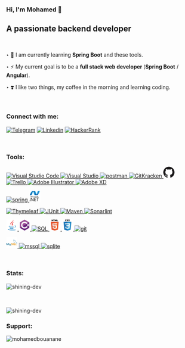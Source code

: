 <h3 align="left">Hi, I'm Mohamed 👋</h3>

<h2 align="left">A passionate backend developer</h2>
<br/>

<p align="left"> ‣ 🌱 I am currently learning  <strong>Spring Boot</strong> and these tools. </p>
<p align="left"> ‣ ⚡ My current goal is to be a 
 <strong>full stack web developer </strong> 
(<strong>Spring Boot</strong> / <strong>Angular</strong>). </p>
<p align="left"> ‣ ❣️ I like two things, my coffee in the morning and learning coding. </p>
<br/>

<h3 align="left">Connect with me:</h3>
<p align="left">
<a title="Telegram" href="https://t.me/MohamedBOUANANE" target="blank"><img align="center" src="https://upload.wikimedia.org/wikipedia/commons/thumb/5/5c/Telegram_Messenger.png/480px-Telegram_Messenger.png" alt="Telegram" height="30" width="30" /></a>
<a title="Linkedin" href="https://linkedin.com/in/mohamed-bouanane" target="blank"><img align="center" src="https://raw.githubusercontent.com/rahuldkjain/github-profile-readme-generator/master/src/images/icons/Social/linked-in-alt.svg" alt="Linkedin" height="30" width="30" /></a>
<a title="HackerRank" href="https://www.hackerrank.com/mohamedbouanane" target="blank"><img align="center" src="https://raw.githubusercontent.com/rahuldkjain/github-profile-readme-generator/master/src/images/icons/Social/hackerrank.svg" alt="HackerRank" height="30" width="30" /></a>
</p>
<br/>

<h3 align="left">Tools:</h3>
<p align="left"> <a title="Visual Studio Code" href="https://code.visualstudio.com/" target="_blank"> <img src="https://upload.wikimedia.org/wikipedia/commons/thumb/9/9a/Visual_Studio_Code_1.35_icon.svg/1200px-Visual_Studio_Code_1.35_icon.svg.png" alt="Visual Studio Code" width="30" height="30"/> </a> <a title="Microsoft Visual Studio" href="https://visualstudio.microsoft.com/" target="_blank"> <img src="https://upload.wikimedia.org/wikipedia/commons/thumb/c/cd/Visual_Studio_2017_Logo.svg/1200px-Visual_Studio_2017_Logo.svg.png" alt="Visual Studio" width="30" height="30"/> </a><a title="Postman" href="https://postman.com" target="_blank"> <img src="https://www.vectorlogo.zone/logos/getpostman/getpostman-icon.svg" alt="postman" width="30" height="30"/> </a> <a title="GitKraken"  href="https://www.gitkraken.com/" target="_blank"> <img src="https://pccrack.org/wp-content/uploads/2021/04/gitkraken_glo.png" alt="GitKracken" width="30" height="30"/> </a> <a title="Github"  href="https://github.com/" target="_blank"> <img src="https://raw.githubusercontent.com/github/explore/78df643247d429f6cc873026c0622819ad797942/topics/github/github.png" alt="GitHub" width="30" height="30"/> </a> <a title="Trello"  href="https://trello.com/" target="_blank"> <img src="https://fr.seaicons.com/wp-content/uploads/2015/10/web-trello-icon.png" alt="Trello" width="30" height="30"/> </a><a title="Adobe Illustrator" href="https://www.adobe.com/in/products/illustrator.html" target="_blank"> <img src="https://www.vectorlogo.zone/logos/adobe_illustrator/adobe_illustrator-icon.svg" alt="Adobe Illustrator" width="30" height="30"/> </a> <a title="Adobe XD"  href="https://www.adobe.com/products/xd.html" target="_blank"> <img src="https://cdn.worldvectorlogo.com/logos/adobe-xd.svg" alt="Adobe XD" width="30" height="30"/> </a>
 </p>

<p>
<a title="Spring | Spring Boot"  href="https://spring.io/" target="_blank"> <img src="https://www.vectorlogo.zone/logos/springio/springio-icon.svg" alt="spring" width="30" height="30"/> </a>  <a title="Microsoft DotNet"  href="https://dotnet.microsoft.com/" target="_blank"> <img src="https://raw.githubusercontent.com/devicons/devicon/master/icons/dot-net/dot-net-original-wordmark.svg" alt="dotnet" width="30" height="30"/> </a>   
</p>

<p>
<a title="Thymeleaf" href="https://www.thymeleaf.org/" target="_blank"> <img src="https://www.thymeleaf.org/images/thymeleaf.png" alt="Thymeleaf" width="30" height="30"/> </a> <a title="JUnit" href="https://junit.org/junit4/" target="_blank"> <img src="https://miro.medium.com/max/400/1*Sl9BIAHildVrIeusopMYSg.png" alt="JUnit" width="30" height="30"/> </a>  <a title="Maven" href="https://maven.apache.org/" target="_blank"> <img src="https://static.wixstatic.com/media/442b7f_076133b7fc10456ba10cb72de8a047b9~mv2.png/v1/fill/w_340,h_340,al_c/maven-logo-black-on-white.png" alt="Maven" width="30" height="30"/> </a> <a title="Sonarlint" href="https://www.sonarlint.org/" target="_blank"> <img src="https://img.stackshare.io/service/9289/thumb_retina_tshDtvTW_400x400.png" alt="Sonarlint" width="30" height="30"/> </a>
</p>

<p>
<a title="Java" href="https://www.java.com" target="_blank"> <img src="https://raw.githubusercontent.com/devicons/devicon/master/icons/java/java-original.svg" alt="java" width="30" height="30"/> </a> <a title="C Sharp" href="https://www.w3schools.com/cs/" target="_blank"> <img src="https://raw.githubusercontent.com/devicons/devicon/master/icons/csharp/csharp-original.svg" alt="csharp" width="30" height="30"/> </a> <a title="SQL"  href="https://fr.wikipedia.org/wiki/Structured_Query_Language" target="_blank"> <img src="https://colibri.unistra.fr/application/assets/images/courses/sql_icone.png" alt="SQL" width="30" height="30"/> </a> <a title="HTML5"  href="https://www.w3.org/html/" target="_blank"> <img src="https://raw.githubusercontent.com/devicons/devicon/master/icons/html5/html5-original-wordmark.svg" alt="html5" width="30" height="30"/> </a> <a title="CSS3" href="https://www.w3schools.com/css/" target="_blank"> <img src="https://raw.githubusercontent.com/devicons/devicon/master/icons/css3/css3-original-wordmark.svg" alt="css3" width="30" height="30"/> </a>
<a title="Git" href="https://git-scm.com/" target="_blank"> <img src="https://www.vectorlogo.zone/logos/git-scm/git-scm-icon.svg" alt="git" width="30" height="30"/> </a>
</p>

<p>
<a title="MySQL" href="https://www.mysql.com/" target="_blank"> <img src="https://raw.githubusercontent.com/devicons/devicon/master/icons/mysql/mysql-original-wordmark.svg" alt="mysql" width="30" height="30"/> </a> <a title="Microsoft Sql Server" href="https://www.microsoft.com/en-us/sql-server" target="_blank"> <img src="https://www.svgrepo.com/show/303229/microsoft-sql-server-logo.svg" alt="mssql" width="30" height="30"/> </a>  <a title="SQLite"  href="https://www.sqlite.org/" target="_blank"> <img src="https://www.vectorlogo.zone/logos/sqlite/sqlite-icon.svg" alt="sqlite" width="30" height="30"/> </a>
</p>

<br/>

<h3 align="left">Stats:</h3>
<p><img align="center" src="https://github-readme-stats.vercel.app/api/top-langs?username=shining-dev&show_icons=true&locale=en&layout=compact" alt="shining-dev" /> </p><br/>

<p><img align="center" src="https://github-readme-stats.vercel.app/api?username=shining-dev&show_icons=true&locale=en" alt="shining-dev" /></p>

<h3 align="left">Support:</h3>
<p><a href="https://www.buymeacoffee.com/mohamedbouanane"> <img align="left" src="https://cdn.buymeacoffee.com/buttons/v2/default-yellow.png" height="50" width="210" alt="mohamedbouanane" /></a></p><br>
<br/>
<br/>
